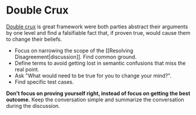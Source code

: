 # Double Crux

[Double crux](https://www.lesswrong.com/posts/exa5kmvopeRyfJgCy/double-crux-a-strategy-for-resolving-disagreement) is great framework were both parties abstract their arguments by one level and find a falsifiable fact that, if proven true, would cause them to change their beliefs.

- Focus on narrowing the scope of the [[Resolving Disagreement|discussion]]. Find common ground.
- Define terms to avoid getting lost in semantic confusions that miss the real point.
- Ask "What would need to be true for you to change your mind?".
- Find specific test cases.

**Don't focus on proving yourself right, instead of focus on getting the best outcome.** Keep the conversation simple and summarize the conversation during the discussion.
